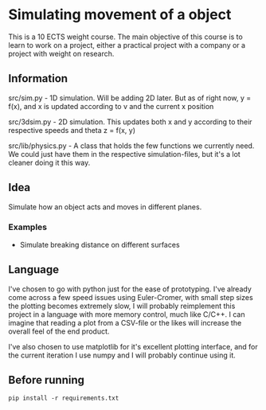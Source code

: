 # Simulating movement of a object

This is a 10 ECTS weight course. The main objective of this course is to learn to work on a project,
either a practical project with a company or a project with weight on research.

## Information

src/sim.py - 1D simulation. Will be adding 2D later. But as of right now, y = f(x), and x is updated according to v and the current x position

src/3dsim.py - 2D simulation. This updates both x and y according to their respective speeds and theta z = f(x, y)

src/lib/physics.py - A class that holds the few functions we currently need. We could just have them in the respective simulation-files, but it's a lot cleaner doing it this way.

## Idea

Simulate how an object acts and moves in different planes.

### Examples

- Simulate breaking distance on different surfaces


## Language

I've chosen to go with python just for the ease of prototyping. I've already come across a few speed issues using Euler-Cromer, with small step sizes the plotting becomes extremely slow, I will probably reimplement this project in a language with more memory control, much like C/C++. I can imagine that reading a plot from a CSV-file or the likes will increase the overall feel of the end product.

I've also chosen to use matplotlib for it's excellent plotting interface, and for the current iteration I use numpy and I will probably continue using it.

## Before running

```
pip install -r requirements.txt
```
